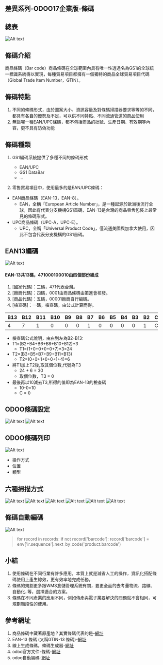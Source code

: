 ## 差異系列-ODOO17企業版-條碼

## 總表
![Alt text](https://github.com/ksharry/2024-ODOO17-Enterprise-Plan/blob/main/pic/F171412.png?raw=true)

## 條碼介紹
商品條碼（Bar code）商品條碼在全球範圍內具有唯一性透過名為GS1的全球統一標識系統得以實現，每種貿易項目都擁有一個獨特的商品全球貿易項目代碼（Global Trade Item Number，GTIN）。

## 條碼特點
1. 不同的條碼形式，由於圖案大小、資訊容量及對條碼掃描器要求等等的不同，都具有各自的優勢及不足，可以供不同特點、不同流通管道的商品使用
2. 無論哪一種EAN/UPC條碼，都不包括商品的批號、生產日期、有效期等內容，更不具有防偽功能

## 條碼種類
1. GS1編碼系統提供了多種不同的條碼形式
   + EAN/UPC
   + GS1 DataBar
   + ...

2. 零售貿易項目中，使用最多的是EAN/UPC條碼：
  + EAN商品條碼（EAN-13，EAN-8）。
    + EAN，全稱「European Article Number」，是一種起源於歐洲後流行全球，因此有代表分支機構GS1首碼，EAN-13是台灣的商品零售包裝上最常見的條碼形式。
  + UPC商品條碼（UPC-A，UPC-E）。
    + UPC，全稱「Universal Product Code」，僅流通美國與加拿大使用，因此不包含代表分支機構的GS1首碼。 

## EAN13編碼
![Alt text](https://github.com/ksharry/2024-ODOO17-Enterprise-Plan/blob/main/pic/F171402.png?raw=true)
#### EAN-13共13碼，471000100010由四個部份組成
1. [國家代碼]：三碼，471代表台灣。
2. [廠商代碼]：四碼，0001由商品條碼由策進會核發。
3. [商品代碼]：五碼，00001廠商自行編碼。
4. [檢查碼]：一碼，檢查碼，由公式計算而得。

|B13|B12|B11|B10|B9|B8|B7|B6|B5|B4|B3|B2|C |
|-- |-- |-- |-- |--|--|--|--|--|--|--|--|--|
|4  |7  |1  |0  |0 |0 |1 |0 |0 |0 |0 |1 |C |
   + 檢查碼公式說明，由右到左為B2-B13:
   + T1=(B2+B4+B6+B8+B10+B12)*3
     + T1=(1+0+0+0+0+7)*3=24
   + T2=(B3+B5+B7+B9+B11+B13)
     + T2=(0+0+1+0+0+1+4)=6
   + 將T1加上T2後,取其個位數,代號為T3
     + 24 + 6 = 30
     + 取個位數，T3 = 0
   + 最後再以10減去T3,所得的值即為EAN-13的檢查碼
     + 10-0=10
     + C = 0

## ODOO條碼設定
![Alt text](https://github.com/ksharry/2024-ODOO17-Enterprise-Plan/blob/main/pic/F171403.png?raw=true)
![Alt text](https://github.com/ksharry/2024-ODOO17-Enterprise-Plan/blob/main/pic/F171405.png?raw=true)

## ODOO條碼列印
![Alt text](https://github.com/ksharry/2024-ODOO17-Enterprise-Plan/blob/main/pic/F171404.png?raw=true)
  + 操作方式
  + 位置
  + 類型

## 六種掃描方式
![Alt text](https://github.com/ksharry/2024-ODOO17-Enterprise-Plan/blob/main/pic/F171406.png?raw=true)
![Alt text](https://github.com/ksharry/2024-ODOO17-Enterprise-Plan/blob/main/pic/F171407.png?raw=true)
![Alt text](https://github.com/ksharry/2024-ODOO17-Enterprise-Plan/blob/main/pic/F171408.png?raw=true)
![Alt text](https://github.com/ksharry/2024-ODOO17-Enterprise-Plan/blob/main/pic/F171409.png?raw=true)
![Alt text](https://github.com/ksharry/2024-ODOO17-Enterprise-Plan/blob/main/pic/F171410.png?raw=true)
![Alt text](https://github.com/ksharry/2024-ODOO17-Enterprise-Plan/blob/main/pic/F171411.png?raw=true)

## 條碼自動編碼
![Alt text](https://github.com/ksharry/2024-ODOO17-Enterprise-Plan/blob/main/pic/F171413.png?raw=true)
> for record in records:
  if not record['barcode']:
    record['barcode'] = env['ir.sequence'].next_by_code('product.barcode')

## 小結
1. 使用條碼在不同行業有許多應用，本質上就是減省人工的操作，資訊化搭配條碼使用上產生綜效，更有效率地完成任務。
2. 條碼的規劃更多跟WMS倉儲管理系統有關，要更全面的去考量物流、路線、自動化..等，選擇適合的方案。
3. 條碼在不同產業的應用不同，例如傳產與電子業要解決的問題就不會相同，可規劃階段性的使用。

## 參考網址
1. 商品條碼中藏著原產地？其實條碼代表的是-[網址](https://tw.news.yahoo.com/%E5%95%86%E5%93%81%E6%A2%9D%E7%A2%BC%E4%B8%AD%E8%97%8F%E8%91%97%E5%8E%9F%E7%94%A2%E5%9C%B0-%E5%85%B6%E5%AF%A6%E6%A2%9D%E7%A2%BC%E4%BB%A3%E8%A1%A8%E7%9A%84%E6%98%AF-003203722.html#:~:text=UPC%2DA%E6%A2%9D%E7%A2%BC%E6%9C%80%E7%82%BA%E5%B8%B8%E7%94%A8,%E4%BD%8D%E6%96%BC%E6%A2%9D%E7%A2%BC%E5%8D%80%E5%9F%9F%E4%B9%8B%E5%A4%96%E3%80%82)
2. EAN-13 條碼 (又稱GTIN-13 條碼)-[網址](https://appsbarcode.com/EAN-13.php)
3. 線上生成條碼，條碼生成器-[網址](https://www.gaitubao.com/hk/barcode)
4. odoo官方文件-條碼-[網址](https://www.odoo.com/documentation/17.0/applications/inventory_and_mrp/barcode/operations/barcode_nomenclature.html)
5. odoo自動編碼-[網址](https://www.youtube.com/watch?v=OCLGODE6lU0)
